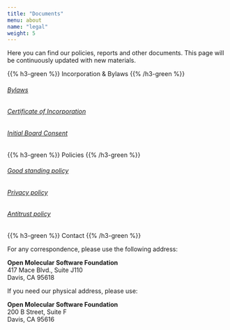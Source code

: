 ```yaml
---
title: "Documents"
menu: about
name: "legal"
weight: 5
---
```


Here you can find our policies, reports and other documents. This page will be continuously updated with new materials.

{{% h3-green %}}
Incorporation & Bylaws
{{% /h3-green %}}
###### [Bylaws](/bylaws)
###### [Certificate of Incorporation](OMSF_Certificate_of_Incorporation.pdf)
###### [Initial Board Consent](OMSF_Initial_Board_Consent.pdf)

{{% h3-green %}}
Policies
{{% /h3-green %}}
###### [Good standing policy](/good-standing-policy)
###### [Privacy policy](/privacy-policy)
###### [Antitrust policy](/antitrust-policy)


{{% h3-green %}}
Contact
{{% /h3-green %}}

For any correspondence, please use the following address:

**Open Molecular Software Foundation**   
417 Mace Blvd., Suite J110  
Davis, CA 95618

If you need our physical address, please use:

**Open Molecular Software Foundation**  
200 B Street, Suite F  
Davis, CA 95616  
